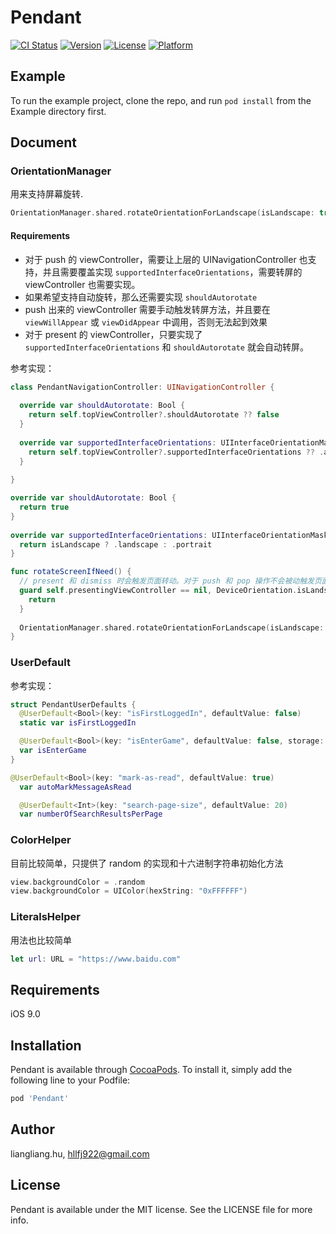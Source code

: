 # Pendant

[![CI Status](https://img.shields.io/travis/liangliang.hu/Pendant.svg?style=flat)](https://travis-ci.org/liangliang.hu/Pendant)
[![Version](https://img.shields.io/cocoapods/v/Pendant.svg?style=flat)](https://cocoapods.org/pods/Pendant)
[![License](https://img.shields.io/cocoapods/l/Pendant.svg?style=flat)](https://cocoapods.org/pods/Pendant)
[![Platform](https://img.shields.io/cocoapods/p/Pendant.svg?style=flat)](https://cocoapods.org/pods/Pendant)

## Example

To run the example project, clone the repo, and run `pod install` from the Example directory first.

## Document

### OrientationManager

用来支持屏幕旋转.

``` swift
OrientationManager.shared.rotateOrientationForLandscape(isLandscape: true)
```

#### Requirements

* 对于 push 的 viewController，需要让上层的 UINavigationController 也支持，并且需要覆盖实现 `supportedInterfaceOrientations`，需要转屏的 viewController 也需要实现。
* 如果希望支持自动旋转，那么还需要实现 `shouldAutorotate`
* push 出来的 viewController 需要手动触发转屏方法，并且要在 `viewWillAppear` 或 `viewDidAppear` 中调用，否则无法起到效果
* 对于 present 的 viewController，只要实现了 `supportedInterfaceOrientations` 和 `shouldAutorotate` 就会自动转屏。

参考实现：
``` swift
class PendantNavigationController: UINavigationController {
  
  override var shouldAutorotate: Bool {
    return self.topViewController?.shouldAutorotate ?? false
  }
  
  override var supportedInterfaceOrientations: UIInterfaceOrientationMask {
    return self.topViewController?.supportedInterfaceOrientations ?? .allButUpsideDown
  }
  
}
```

``` swift
override var shouldAutorotate: Bool {
  return true
}
  
override var supportedInterfaceOrientations: UIInterfaceOrientationMask {
  return isLandscape ? .landscape : .portrait
}

func rotateScreenIfNeed() {
  // present 和 dismiss 时会触发页面转动。对于 push 和 pop 操作不会被动触发页面转动，需要手动 setOrientation 来触发
  guard self.presentingViewController == nil, DeviceOrientation.isLandscape != isLandscape else {
    return
  }
    
  OrientationManager.shared.rotateOrientationForLandscape(isLandscape: isLandscape)
}
```

### UserDefault

参考实现：

``` swift
struct PendantUserDefaults {
  @UserDefault<Bool>(key: "isFirstLoggedIn", defaultValue: false)
  static var isFirstLoggedIn

  @UserDefault<Bool>(key: "isEnterGame", defaultValue: false, storage: UserDefaults.standard)
  var isEnterGame
}
```

``` swift
@UserDefault<Bool>(key: "mark-as-read", defaultValue: true)
  var autoMarkMessageAsRead

  @UserDefault<Int>(key: "search-page-size", defaultValue: 20)
  var numberOfSearchResultsPerPage
```

### ColorHelper

目前比较简单，只提供了 random 的实现和十六进制字符串初始化方法

``` swift
view.backgroundColor = .random
view.backgroundColor = UIColor(hexString: "0xFFFFFF")
```

### LiteralsHelper

用法也比较简单

``` swift
let url: URL = "https://www.baidu.com"
```

## Requirements

iOS 9.0

## Installation

Pendant is available through [CocoaPods](https://cocoapods.org). To install
it, simply add the following line to your Podfile:

```ruby
pod 'Pendant'
```

## Author

liangliang.hu, hllfj922@gmail.com

## License

Pendant is available under the MIT license. See the LICENSE file for more info.
